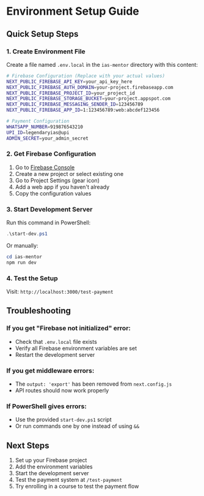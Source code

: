 # Environment Setup Guide

## Quick Setup Steps

### 1. Create Environment File
Create a file named `.env.local` in the `ias-mentor` directory with this content:

```bash
# Firebase Configuration (Replace with your actual values)
NEXT_PUBLIC_FIREBASE_API_KEY=your_api_key_here
NEXT_PUBLIC_FIREBASE_AUTH_DOMAIN=your-project.firebaseapp.com
NEXT_PUBLIC_FIREBASE_PROJECT_ID=your_project_id
NEXT_PUBLIC_FIREBASE_STORAGE_BUCKET=your-project.appspot.com
NEXT_PUBLIC_FIREBASE_MESSAGING_SENDER_ID=123456789
NEXT_PUBLIC_FIREBASE_APP_ID=1:123456789:web:abcdef123456

# Payment Configuration
WHATSAPP_NUMBER=919876543210
UPI_ID=legendaryias@upi
ADMIN_SECRET=your_admin_secret
```

### 2. Get Firebase Configuration
1. Go to [Firebase Console](https://console.firebase.google.com/)
2. Create a new project or select existing one
3. Go to Project Settings (gear icon)
4. Add a web app if you haven't already
5. Copy the configuration values

### 3. Start Development Server
Run this command in PowerShell:
```powershell
.\start-dev.ps1
```

Or manually:
```powershell
cd ias-mentor
npm run dev
```

### 4. Test the Setup
Visit: `http://localhost:3000/test-payment`

## Troubleshooting

### If you get "Firebase not initialized" error:
- Check that `.env.local` file exists
- Verify all Firebase environment variables are set
- Restart the development server

### If you get middleware errors:
- The `output: 'export'` has been removed from `next.config.js`
- API routes should now work properly

### If PowerShell gives errors:
- Use the provided `start-dev.ps1` script
- Or run commands one by one instead of using `&&`

## Next Steps

1. Set up your Firebase project
2. Add the environment variables
3. Start the development server
4. Test the payment system at `/test-payment`
5. Try enrolling in a course to test the payment flow 